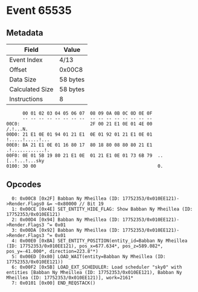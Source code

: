 # Event 65535

## Metadata

| Field           | Value    |
|-----------------|----------|
| Event Index     | 4/13     |
| Offset          | 0x00C8   |
| Data Size       | 58 bytes |
| Calculated Size | 58 bytes |
| Instructions    | 8        |

```
      00 01 02 03 04 05 06 07  08 09 0A 0B 0C 0D 0E 0F
      -- -- -- -- -- -- -- --  -- -- -- -- -- -- -- --
00C0:                          2F 00 21 E1 0E 01 4E 00          /.!...N.
00D0: 21 E1 0E 01 94 01 21 E1  0E 01 92 01 21 E1 0E 01  !.....!.....!...
00E0: BA 21 E1 0E 01 16 80 17  80 18 80 08 80 80 21 E1  .!............!.
00F0: 0E 01 5B 19 80 21 E1 0E  01 21 E1 0E 01 73 6B 79  ..[..!...!...sky
0100: 30 00                                             0.              
```

## Opcodes

```
  0: 0x00C8 [0x2F] Babban Ny Mheillea (ID: 17752353/0x010EE121)->Render.Flags0 &= ~0x80000 // Bit 19
  1: 0x00CE [0x4E] SET_ENTITY_HIDE_FLAG: Show Babban Ny Mheillea (ID: 17752353/0x010EE121)
  2: 0x00D4 [0x94] Babban Ny Mheillea (ID: 17752353/0x010EE121)->Render.Flags3 ^= 0x01
  3: 0x00DA [0x92] Babban Ny Mheillea (ID: 17752353/0x010EE121)->Render.Flags3 ^= 0x01
  4: 0x00E0 [0xBA] SET_ENTITY_POSITION(entity_id=Babban Ny Mheillea (ID: 17752353/0x010EE121), pos_x=677.634*, pos_z=589.082*, pos_y=-41.000*, direction=223.8°*)
  5: 0x00ED [0x80] LOAD_WAIT(entity=Babban Ny Mheillea (ID: 17752353/0x010EE121))
  6: 0x00F2 [0x5B] LOAD_EXT_SCHEDULER: Load scheduler "sky0" with entities [Babban Ny Mheillea (ID: 17752353/0x010EE121), Babban Ny Mheillea (ID: 17752353/0x010EE121)], work=2161*
  7: 0x0101 [0x00] END_REQSTACK()
```
